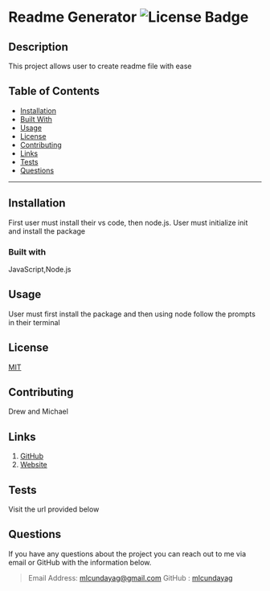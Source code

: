 
  # Readme Generator ![License Badge](https://img.shields.io/badge/license-MIT-yellow.svg)
  ## Description
  This project allows user to create readme file with ease
  ## Table of Contents
  * [Installation](#Installation)
  * [Built With](#Built-With)
  * [Usage](#Usage)
  * [License](#License)
  * [Contributing](#Contributing)
  * [Links](#Links)
  * [Tests](#Tests)
  * [Questions](#Questions)
  ***


  ## Installation
  First user must install their vs code, then node.js. User must initialize init and install the package
  
  ### Built with
  
  JavaScript,Node.js

  ## Usage
  User must first install the package and then using node follow the prompts in their terminal

  ## License
  [MIT](https://opensource.org/licenses/MIT)

  ## Contributing
  Drew and Michael

  ## Links

  1. [GitHub](https://github.com/mlcundayag/readme-generator)
  2. [Website](https://mlcundayag.github.io/readme-generator/)

  ## Tests
  Visit the url provided below
  
  ## Questions
  If you have any questions about the project you can reach out to me via email or GitHub with the information below.
  >Email Address: mlcundayag@gmail.com
  >GitHub : [mlcundayag](https://github.com/mlcundayag)
  